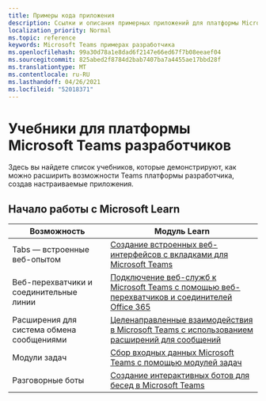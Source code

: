 ```yaml
---
title: Примеры кода приложения
description: Ссылки и описания примерных приложений для платформы Microsoft Teams разработчика
localization_priority: Normal
ms.topic: reference
keywords: Microsoft Teams примерах разработчика
ms.openlocfilehash: 99a30d78a1e8dad6f2147e66ed67f7b08eeaef04
ms.sourcegitcommit: 825abed2f8784d2bab7407ba7a4455ae17bbd28f
ms.translationtype: MT
ms.contentlocale: ru-RU
ms.lasthandoff: 04/26/2021
ms.locfileid: "52018371"
---
```

# <a name="tutorials-for-the-microsoft-teams-developer-platform"></a>Учебники для платформы Microsoft Teams разработчиков

Здесь вы найдете список учебников, которые демонстрируют, как можно расширить возможности Teams платформы разработчика, создав настраиваемые приложения.

## <a name="getting-started-with-microsoft-learn"></a>Начало работы с Microsoft Learn

| **Возможность**| **Модуль Learn**|
|--------|-------------|
| Tabs — встроенные веб-опытом  |  [Создание встроенных веб-интерфейсов с вкладками для Microsoft Teams](https://docs.microsoft.com/learn/modules/embedded-web-experiences/) |
| Веб-перехватчики и соединительные линии  |  [Подключение веб-служб к Microsoft Teams с помощью веб-перехватчиков и соединителей Office 365](https://docs.microsoft.com/learn/modules/msteams-webhooks-connectors/) |
|Расширения для система обмена сообщениями  | [Целенаправленные взаимодействия в Microsoft Teams с использованием расширений для сообщений](https://docs.microsoft.com/learn/modules/msteams-messaging-extensions/)  |
| Модули задач |  [Сбор входных данных Microsoft Teams с помощью модулей задач](https://docs.microsoft.com/learn/modules/msteams-task-modules/) |
| Разговорные боты  | [Создание интерактивных ботов для бесед в Microsoft Teams](https://docs.microsoft.com/learn/modules/msteams-conversation-bots/)  |


